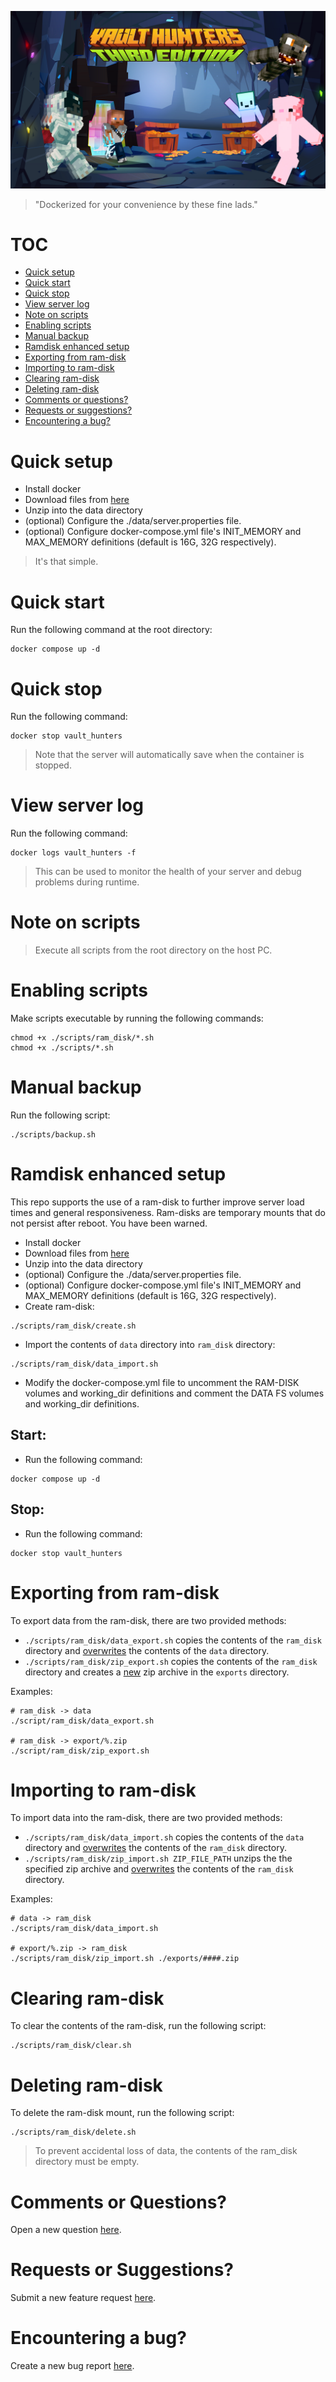 ![splash](docs/splash.png)

> "Dockerized for your convenience by these fine lads."

# TOC

- [Quick setup](#quick-setup)
- [Quick start](#quick-start)
- [Quick stop](#quick-stop)
- [View server log](#view-server-log)
- [Note on scripts](#note-on-scripts)
- [Enabling scripts](#enabling-scripts)
- [Manual backup](#manual-backup)
- [Ramdisk enhanced setup](#ramdisk-enhanced-setup)
- [Exporting from ram-disk](#exporting-from-ram-disk)
- [Importing to ram-disk](#importing-to-ram-disk)
- [Clearing ram-disk](#clearing-ram-disk)
- [Deleting ram-disk](#deleting-ram-disk)
- [Comments or questions?](#comments-or-questions)
- [Requests or suggestions?](#requests-or-suggestions)
- [Encountering a bug?](#encountering-a-bug)

# Quick setup

- Install docker
- Download files from [here](https://www.curseforge.com/minecraft/modpacks/vault-hunters-1-18-2/files/4516817)
- Unzip into the data directory
- (optional) Configure the ./data/server.properties file.
- (optional) Configure docker-compose.yml file's INIT_MEMORY and MAX_MEMORY definitions (default is 16G, 32G respectively).

> It's that simple.

# Quick start

Run the following command at the root directory:

```
docker compose up -d
```

# Quick stop

Run the following command:

```
docker stop vault_hunters
```

> Note that the server will automatically save when the container is stopped.

# View server log

Run the following command:

```
docker logs vault_hunters -f
```

> This can be used to monitor the health of your server and debug problems during runtime.

# Note on scripts

> Execute all scripts from the root directory on the host PC.

# Enabling scripts

Make scripts executable by running the following commands:

```
chmod +x ./scripts/ram_disk/*.sh
chmod +x ./scripts/*.sh
```

# Manual backup

Run the following script:

```
./scripts/backup.sh
```

# Ramdisk enhanced setup

This repo supports the use of a ram-disk to further improve server load times and general responsiveness. Ram-disks are temporary mounts that do not persist after reboot. You have been warned.

- Install docker
- Download files from [here](https://www.curseforge.com/minecraft/modpacks/vault-hunters-1-18-2/files/4516817)
- Unzip into the data directory
- (optional) Configure the ./data/server.properties file.
- (optional) Configure docker-compose.yml file's INIT_MEMORY and MAX_MEMORY definitions (default is 16G, 32G respectively).
- Create ram-disk:

```
./scripts/ram_disk/create.sh
```

- Import the contents of `data` directory into `ram_disk` directory:

```
./scripts/ram_disk/data_import.sh
```

- Modify the docker-compose.yml file to uncomment the RAM-DISK volumes and working_dir definitions and comment the DATA FS volumes and working_dir definitions.

## Start:

- Run the following command:

```
docker compose up -d
```

## Stop:

- Run the following command:

```
docker stop vault_hunters
```

# Exporting from ram-disk

To export data from the ram-disk, there are two provided methods:

- `./scripts/ram_disk/data_export.sh` copies the contents of the `ram_disk` directory and <u>overwrites</u> the contents of the `data` directory.
- `./scripts/ram_disk/zip_export.sh` copies the contents of the `ram_disk` directory and creates a <u>new</u> zip archive in the `exports` directory.

Examples:

```
# ram_disk -> data
./script/ram_disk/data_export.sh

# ram_disk -> export/%.zip
./script/ram_disk/zip_export.sh
```

# Importing to ram-disk

To import data into the ram-disk, there are two provided methods:

- `./scripts/ram_disk/data_import.sh` copies the contents of the `data` directory and <u>overwrites</u> the contents of the `ram_disk` directory.
- `./scripts/ram_disk/zip_import.sh ZIP_FILE_PATH` unzips the the specified zip archive and <u>overwrites</u> the contents of the  `ram_disk` directory.

Examples:

```
# data -> ram_disk
./scripts/ram_disk/data_import.sh

# export/%.zip -> ram_disk
./scripts/ram_disk/zip_import.sh ./exports/####.zip
```

# Clearing ram-disk

To clear the contents of the ram-disk, run the following script:

```
./scripts/ram_disk/clear.sh
```

# Deleting ram-disk

To delete the ram-disk mount, run the following script:

```
./scripts/ram_disk/delete.sh
```

> To prevent accidental loss of data, the contents of the ram_disk directory must be empty.

# Comments or Questions?

Open a new question [here](https://github.com/ramity/vault-hunters-3/issues/new?assignees=ramity&labels=question).

# Requests or Suggestions?

Submit a new feature request [here](https://github.com/ramity/vault-hunters-3/issues/new?assignees=ramity&labels=enhancement).

# Encountering a bug?

Create a new bug report [here](https://github.com/ramity/vault-hunters-3/issues/new?assignees=ramity&labels=bug).